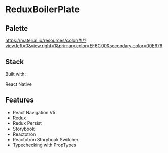 # ReduxBoilerPlate

## Palette

https://material.io/resources/color/#!/?view.left=0&view.right=1&primary.color=EF6C00&secondary.color=00E676

## Stack

Built with:

React Native

## Features

- React Navigation V5
- Redux
- Redux Persist
- Storybook
- Reactotron
- Reactotron Storybook Switcher
- Typechecking with PropTypes
